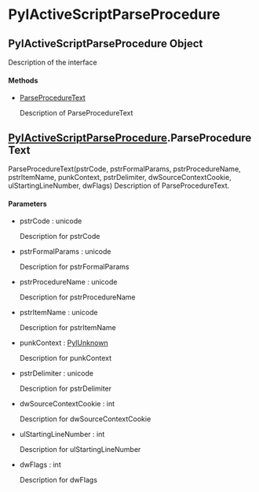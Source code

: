 # PyIActiveScriptParseProcedure


## PyIActiveScriptParseProcedure Object

Description of the interface

#### Methods

  - [ParseProcedureText](PyIActiveScriptParseProcedure.md#pyiactivescriptparseprocedureparseproceduretext)

    Description of ParseProcedureText&nbsp;


## [PyIActiveScriptParseProcedure](PyIActiveScriptParseProcedure.md#pyiactivescriptparseprocedure)\.ParseProcedureText

ParseProcedureText\(pstrCode, pstrFormalParams, pstrProcedureName, pstrItemName, punkContext, pstrDelimiter, dwSourceContextCookie, ulStartingLineNumber, dwFlags\)
Description of ParseProcedureText\.

#### Parameters

  - pstrCode : unicode

    Description for pstrCode

  - pstrFormalParams : unicode

    Description for pstrFormalParams

  - pstrProcedureName : unicode

    Description for pstrProcedureName

  - pstrItemName : unicode

    Description for pstrItemName

  - punkContext : [PyIUnknown](PyIUnknown.md)

    Description for punkContext

  - pstrDelimiter : unicode

    Description for pstrDelimiter

  - dwSourceContextCookie : int

    Description for dwSourceContextCookie

  - ulStartingLineNumber : int

    Description for ulStartingLineNumber

  - dwFlags : int

    Description for dwFlags
